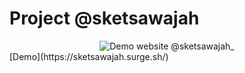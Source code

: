 # Project @sketsawajah

<center>
    <img src="demo.png" alt="Demo website @sketsawajah_">
</center>
[Demo](https://sketsawajah.surge.sh/)

